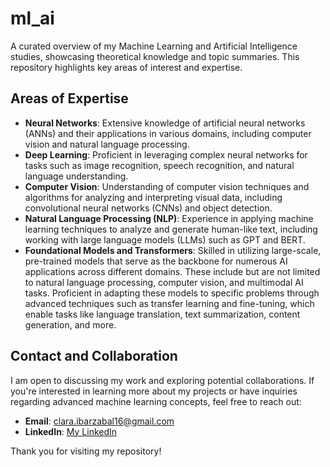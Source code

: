 # ml_ai
A curated overview of my Machine Learning and Artificial Intelligence studies, showcasing theoretical knowledge and topic summaries. This repository highlights key areas of interest and expertise.

## Areas of Expertise

- **Neural Networks**: Extensive knowledge of artificial neural networks (ANNs) and their applications in various domains, including computer vision and natural language processing.
- **Deep Learning**: Proficient in leveraging complex neural networks for tasks such as image recognition, speech recognition, and natural language understanding.
- **Computer Vision**: Understanding of computer vision techniques and algorithms for analyzing and interpreting visual data, including convolutional neural networks (CNNs) and object detection.
- **Natural Language Processing (NLP)**: Experience in applying machine learning techniques to analyze and generate human-like text, including working with large language models (LLMs) such as GPT and BERT.
- **Foundational Models and Transformers**: Skilled in utilizing large-scale, pre-trained models that serve as the backbone for numerous AI applications across different domains. These include but are not limited to natural language processing, computer vision, and multimodal AI tasks. Proficient in adapting these models to specific problems through advanced techniques such as transfer learning and fine-tuning, which enable tasks like language translation, text summarization, content generation, and more.

## Contact and Collaboration

I am open to discussing my work and exploring potential collaborations. If you're interested in learning more about my projects or have inquiries regarding advanced machine learning concepts, feel free to reach out:

- **Email**: [clara.ibarzabal16@gmail.com](mailto:clara.ibarzabal16@gmail.com)
- **LinkedIn**: [My LinkedIn](https://www.linkedin.com/in/clara-ibarz%C3%A1bal-649310164/)

Thank you for visiting my repository!
